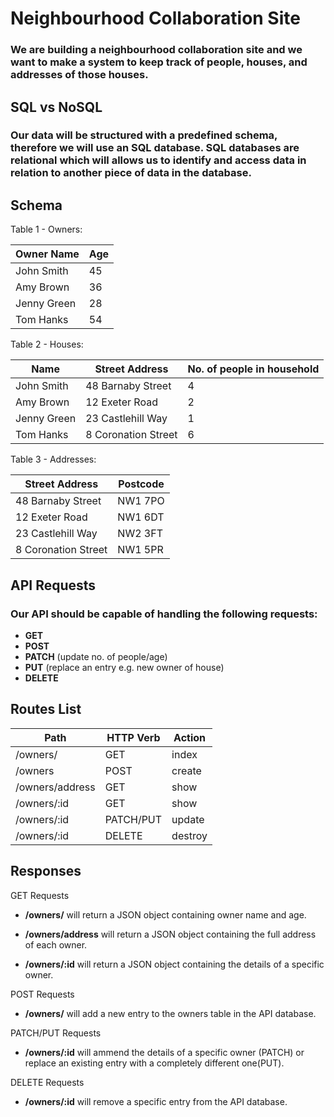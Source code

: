 # Neighbourhood Collaboration Site

### We are building a neighbourhood collaboration site and we want to make a system to keep track of people, houses, and addresses of those houses.

## SQL vs NoSQL

### Our data will be structured with a predefined schema, therefore we will use an SQL database. SQL databases are relational which will allows us to identify and access data in relation to another piece of data in the database.

## Schema

Table 1 - Owners:

| Owner Name  | Age |
| ----------- | --- |
| John Smith  | 45  |
| Amy Brown   | 36  |
| Jenny Green | 28  |
| Tom Hanks   | 54  |

Table 2 - Houses:

| Name        | Street Address      | No. of people in household |
| ----------- | ------------------- | -------------------------- |
| John Smith  | 48 Barnaby Street   | 4                          |
| Amy Brown   | 12 Exeter Road      | 2                          |
| Jenny Green | 23 Castlehill Way   | 1                          |
| Tom Hanks   | 8 Coronation Street | 6                          |

Table 3 - Addresses:

| Street Address      | Postcode |
| ------------------- | -------- |
| 48 Barnaby Street   | NW1 7PO  |
| 12 Exeter Road      | NW1 6DT  |
| 23 Castlehill Way   | NW2 3FT  |
| 8 Coronation Street | NW1 5PR  |

## API Requests

### Our API should be capable of handling the following requests:

- **GET**
- **POST**
- **PATCH** (update no. of people/age)
- **PUT** (replace an entry e.g. new owner of house)
- **DELETE**

## Routes List

| **Path**        | **HTTP Verb** | **Action** |
| --------------- | ------------- | ---------- |
| /owners/        | GET           | index      |
| /owners         | POST          | create     |
| /owners/address | GET           | show       |
| /owners/:id     | GET           | show       |
| /owners/:id     | PATCH/PUT     | update     |
| /owners/:id     | DELETE        | destroy    |

## Responses

GET Requests

- **/owners/** will return a JSON object containing owner name and age.

- **/owners/address** will return a JSON object containing the full address of each owner.

- **/owners/:id** will return a JSON object containing the details of a specific owner.

POST Requests

- **/owners/** will add a new entry to the owners table in the API database.

PATCH/PUT Requests

- **/owners/:id** will ammend the details of a specific owner (PATCH) or replace an existing entry with a completely different one(PUT).

DELETE Requests

- **/owners/:id** will remove a specific entry from the API database.

